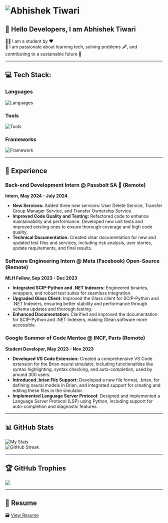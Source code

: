 # ![Abhishek Tiwari](https://github.com/TiwariAbhishek23/TiwariAbhishek23/blob/b9450af1d378987a2290c8023397ba4d77da60b3/github.png)  
## 💫 Hello Developers, I am Abhishek Tiwari

🧑‍🎓 I am a student by ❤️  
🥅 I am passionate about learning tech, solving problems 🖋️, and contributing to a sustainable future 🌄

---

## 💻 Tech Stack:

### Languages
![Languages](https://skillicons.dev/icons?i=c,cpp,php,py,js)

### Tools
![Tools](https://skillicons.dev/icons?i=github,linux,vscode,git,sqlite,githubactions,docker,gcp)

### Frameworks
![Framework](https://skillicons.dev/icons?i=nextjs,tailwind,nodejs,fastapi,react)

---

## 💼 Experience

### Back-end Development Intern @ Passbolt SA 🔑 (Remote)  
**Intern, May 2024 - July 2024**
- **New Services:** Added three new services: User Delete Service, Transfer Group Manager Service, and Transfer Ownership Service.
- **Improved Code Quality and Testing:** Refactored code to enhance maintainability and performance. Developed new unit tests and improved existing ones to ensure thorough coverage and high code quality.
- **Technical Documentation:** Created clear documentation for new and updated test files and services, including risk analysis, user stories, update requirements, and final results.

### Software Engineering Intern @ Meta (Facebook) Open-Source (Remote)  
**MLH Fellow, Sep 2023 - Dec 2023**
- **Integrated SCIP-Python and .NET Indexers:** Engineered binaries, wrappers, and robust test suites for seamless integration.
- **Upgraded Glass Client:** Improved the Glass client for SCIP-Python and .NET Indexers, ensuring better stability and performance through schema updates and thorough testing.
- **Enhanced Documentation:** Clarified and improved the documentation for SCIP-Python and .NET Indexers, making Glean.software more accessible.

### Google Summer of Code Mentee @ INCF, Paris (Remote)  
**Student Developer, May 2023 - Nov 2023**
- **Developed VS Code Extension:** Created a comprehensive VS Code extension for the Brian neural simulator, including functionalities like syntax highlighting, syntax checking, and auto-completion, used by around 300 users.
- **Introduced .brian File Support:** Developed a new file format, .brian, for defining neural models in Brian, and integrated support for creating and editing these files in the simulator.
- **Implemented Language Server Protocol:** Designed and implemented a Language Server Protocol (LSP) using Python, including support for auto-completion and diagnostic features.

---

## 📊 GitHub Stats

![My Stats](https://awesome-github-stats.azurewebsites.net/user-stats/TiwariAbhishek23?cardType=github&theme=github-dark&Text=268EDD&Ring=1BDDA3&Title=8FF670F6)  
![GitHub Streak](https://streak-stats.demolab.com?user=TiwariAbhishek23&theme=vue-dark&border_radius=5&date_format=M%20j%5B%2C%20Y%5D&fire=DD6A53&ring=DDA463)

---

## 🏆 GitHub Trophies

![](https://github-profile-trophy.vercel.app/?username=TiwariAbhishek23&theme=juicyfresh&no-frame=true&no-bg=false&margin-w=4)

---

## 📄 Resume

🗃️ [View Resume](https://dub.sh/resumeAbhishek)

